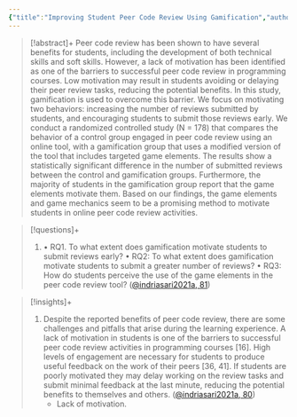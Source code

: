 ```yaml
---
{"title":"Improving Student Peer Code Review Using Gamification","authors":["[[Theresia Devi Indriasari]]","[[Andrew Luxton-Reilly]]","[[Paul Denny]]"],"date":"2021-02-02","processed":false,"tags":["computer-science","gamification","peer-assessment","motivation"],"dg-publish":true,"created":"2024-08-30","modified":"2024-09-13","permalink":"/20-literature-notes/indriasari2021a/","dgPassFrontmatter":true,"updated":"2024-09-13"}
---
```



> [!abstract]+
> Peer code review has been shown to have several benefits for students, including the development of both technical skills and soft skills. However, a lack of motivation has been identified as one of the barriers to successful peer code review in programming courses. Low motivation may result in students avoiding or delaying their peer review tasks, reducing the potential benefits. In this study, gamification is used to overcome this barrier. We focus on motivating two behaviors: increasing the number of reviews submitted by students, and encouraging students to submit those reviews early. We conduct a randomized controlled study (N = 178) that compares the behavior of a control group engaged in peer code review using an online tool, with a gamification group that uses a modified version of the tool that includes targeted game elements. The results show a statistically significant difference in the number of submitted reviews between the control and gamification groups. Furthermore, the majority of students in the gamification group report that the game elements motivate them. Based on our findings, the game elements and game mechanics seem to be a promising method to motivate students in online peer code review activities.

> [!questions]+
>
> 1. • RQ1. To what extent does gamification motivate students to submit reviews early? • RQ2: To what extent does gamification motivate students to submit a greater number of reviews? • RQ3: How do students perceive the use of the game elements in the peer code review tool? ([@indriasari2021a, 81](zotero://open-pdf/library/items/UWAPHUTR?page=2&annotation=I6MDJB8H))

> [!insights]+
>
> 1. Despite the reported benefits of peer code review, there are some challenges and pitfalls that arise during the learning experience. A lack of motivation in students is one of the barriers to successful peer code review activities in programming courses [16]. High levels of engagement are necessary for students to produce useful feedback on the work of their peers [36, 41]. If students are poorly motivated they may delay working on the review tasks and submit minimal feedback at the last minute, reducing the potential benefits to themselves and others. ([@indriasari2021a, 80](zotero://open-pdf/library/items/UWAPHUTR?page=1&annotation=9DMYD7EZ))
>     - Lack of motivation.
